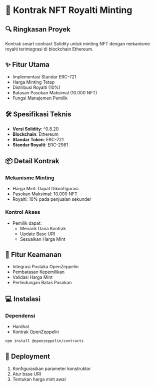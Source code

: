 # 🚀 Kontrak NFT Royalti Minting

## 🔍 Ringkasan Proyek
Kontrak smart contract Solidity untuk minting NFT dengan mekanisme royalti terintegrasi di blockchain Ethereum.

## ✨ Fitur Utama
- Implementasi Standar ERC-721
- Harga Minting Tetap
- Distribusi Royalti (10%)
- Batasan Pasokan Maksimal (10.000 NFT)
- Fungsi Manajemen Pemilik

## 🛠 Spesifikasi Teknis
- **Versi Solidity**: ^0.8.20
- **Blockchain**: Ethereum
- **Standar Token**: ERC-721
- **Standar Royalti**: ERC-2981

## 📦 Detail Kontrak

### Mekanisme Minting
- Harga Mint: Dapat Dikonfigurasi
- Pasokan Maksimal: 10.000 NFT
- Royalti: 10% pada penjualan sekunder

### Kontrol Akses
- Pemilik dapat:
  - Menarik Dana Kontrak
  - Update Base URI
  - Sesuaikan Harga Mint

## 🔐 Fitur Keamanan
- Integrasi Pustaka OpenZeppelin
- Pembatasan Kepemilikan
- Validasi Harga Mint
- Perlindungan Batas Pasokan

## 💻 Instalasi

### Dependensi
- Hardhat
- Kontrak OpenZeppelin

```bash
npm install @openzeppelin/contracts
```

## 🚀 Deployment
1. Konfigurasikan parameter konstruktor
2. Atur base URI
3. Tentukan harga mint awal


